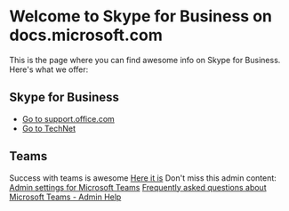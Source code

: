 # Welcome to Skype for Business on docs.microsoft.com
This is the page where you can find awesome info on Skype for Business.  Here's what we offer:
## Skype for Business
- [Go to support.office.com](https://support.office.com)
- [Go to TechNet](https://technet.microsoft.com)

## Teams
Success with teams is awesome
[Here it is](https://www.successwithteams.com)
Don't miss this admin content:
[Admin settings for Microsoft Teams](https://support.office.com/en-US/article/Administrator-settings-for-Microsoft-Teams-3966a3f5-7e0f-4ea9-a402-41888f455ba2)
[Frequently asked questions about Microsoft Teams - Admin Help](https://support.office.com/en-US/article/Frequently-asked-questions-about-Microsoft-Teams-–-Admin-Help-05cbe533-2181-4e95-a4b0-52cd7695fafc) 
